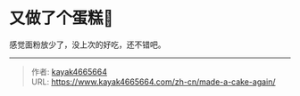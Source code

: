 # 又做了个蛋糕🍰


感觉面粉放少了，没上次的好吃，还不错吧。
<!--more-->

---

> 作者: [kayak4665664](https://github.com/kayak4665664)  
> URL: https://www.kayak4665664.com/zh-cn/made-a-cake-again/  

